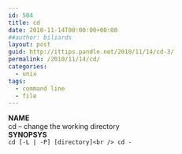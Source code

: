 ```yaml
---
id: 504
title: cd
date: 2010-11-14T00:00:00+00:00
##author: biliards
layout: post
guid: http://ittips.pandle.net/2010/11/14/cd-3/
permalink: /2010/11/14/cd/
categories:
  - unix
tags:
  - command line
  - file
---
```

**NAME**  
cd &#8211; change the working directory  
**SYNOPSYS**  
`cd [-L | -P] [directory]<br />
cd -`

